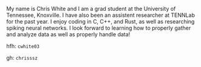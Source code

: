 My name is Chris White and I am a grad student at the University of Tennessee, Knoxville. I have also been an assistent researcher at TENNLab for the past year. I enjoy coding in C, C++, and Rust, as well as researching spiking neural networks. I look forward to learning how to properly gather and analyze data as well as properly handle data!

hfh: `cwhite03`

gh: `chrisssz`
